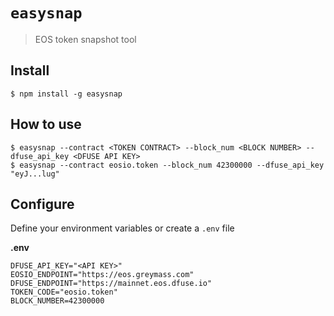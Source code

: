 # `easysnap`

> EOS token snapshot tool

## Install

```
$ npm install -g easysnap
```

## How to use

```
$ easysnap --contract <TOKEN CONTRACT> --block_num <BLOCK NUMBER> --dfuse_api_key <DFUSE API KEY>
$ easysnap --contract eosio.token --block_num 42300000 --dfuse_api_key "eyJ...lug"
```

## Configure

Define your environment variables or create a `.env` file

**.env**
```env
DFUSE_API_KEY="<API KEY>"
EOSIO_ENDPOINT="https://eos.greymass.com"
DFUSE_ENDPOINT="https://mainnet.eos.dfuse.io"
TOKEN_CODE="eosio.token"
BLOCK_NUMBER=42300000
```